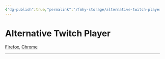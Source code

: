 ```yaml
---
{"dg-publish":true,"permalink":"/fmhy-storage/alternative-twitch-player/","dgShowBacklinks":true,"dgShowLocalGraph":true}
---
```


# Alternative Twitch Player

[Firefox](https://addons.mozilla.org/en-US/firefox/addon/twitch_5/), [Chrome](https://chrome.google.com/webstore/detail/alternate-player-for-twit/bhplkbgoehhhddaoolmakpocnenplmhf)

***